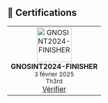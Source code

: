 ## 🏅 Certifications

<table>
  <tr>
    <td align="center">
      <a href="https://api.eu.badgr.io/public/assertions/kNPWHiR7R3Sd_EYtHXggDQ" target="_blank">
        <img src="https://api.eu.badgr.io/public/assertions/kNPWHiR7R3Sd_EYtHXggDQ/image" width="80" alt="GNOSINT2024-FINISHER"/>
      </a>
      <br/>
      <strong>GNOSINT2024-FINISHER</strong>
      <br/>
      <sub>3 février 2025</sub>
      <br/>
      <sub>Th3rd</sub>
      <br/>
      <a href="https://badgecheck.io?url=https%3A%2F%2Fapi.eu.badgr.io%2Fpublic%2Fassertions%2FkNPWHiR7R3Sd_EYtHXggDQ" target="_blank">Vérifier</a>
    </td>
  </tr>
</table>

